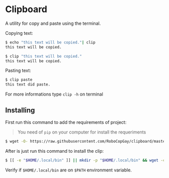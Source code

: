 # Clipboard

A utility for copy and paste using the terminal.

Copying text:

```sh
$ echo "this text will be copied."| clip
this text will be copied.
```

```sh
$ clip "this text will be copied."
this text will be copied.
```

Pasting text:

```sh
$ clip paste
this text did paste.
```

For more informations type `clip -h` on terminal

## Installing

First run this command to add the requirements of project:
> You need of `pip` on your computer for install the requeriments

```sh
$ wget -O- https://raw.githubusercontent.com/RoboCopGay/clipboard/master/requirements.txt | xargs pip --user install
```

After is just run this command to install the clip:

```sh
$ [[ -e "$HOME/.local/bin" ]] || mkdir -p "$HOME/.local/bin" && wget -c "https://raw.githubusercontent.com/RoboCopGay/clipboard/master/clip" && chmod +x clip && mv clip "$HOME/.local/bin/"
```

Verify if `$HOME/.local/bin` are on `$PATH` environment variable.
